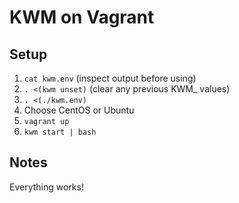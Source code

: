 # KWM on Vagrant

## Setup
1. `cat kwm.env` (inspect output before using)
2. `. <(kwm unset)` (clear any previous KWM_ values)
3. `. <(./kwm.env)`
4. Choose CentOS or Ubuntu
5. `vagrant up`
6. `kwm start | bash`

## Notes
Everything works!
